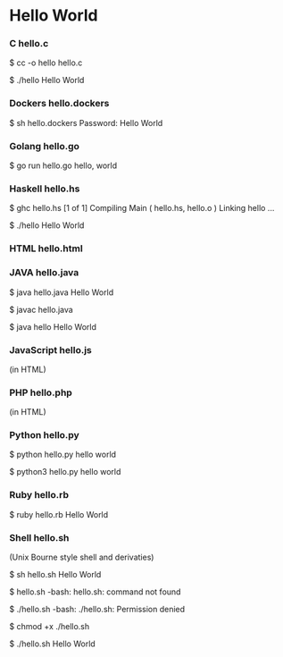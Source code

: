 # Hello World

### C hello.c

$ cc -o hello hello.c

$ ./hello
Hello World


### Dockers hello.dockers

$ sh hello.dockers 
Password:
Hello World


### Golang hello.go

$ go run hello.go
hello, world


### Haskell hello.hs

$ ghc hello.hs
[1 of 1] Compiling Main             ( hello.hs, hello.o )
Linking hello ...

$ ./hello
Hello World


### HTML hello.html


### JAVA hello.java

$ java hello.java
Hello World

$ javac hello.java

$ java hello
Hello World


### JavaScript hello.js
(in HTML)


### PHP hello.php
(in HTML)


### Python hello.py

$ python hello.py
hello world

$ python3 hello.py
hello world


### Ruby hello.rb
$ ruby hello.rb
Hello World


### Shell hello.sh
(Unix Bourne style shell and derivaties)

$ sh hello.sh
Hello World

$ hello.sh
-bash: hello.sh: command not found

$ ./hello.sh
-bash: ./hello.sh: Permission denied

$ chmod +x ./hello.sh

$ ./hello.sh
Hello World

